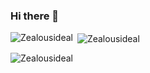 ### Hi there 👋

<p><img align="left" src="https://github-readme-stats.vercel.app/api/top-langs?username=Zealousideal&show_icons=true&locale=en&layout=compact&theme=midnight-purple" alt="Zealousideal" /></p>

<p>&nbsp;<img align="center" src="https://github-readme-stats.vercel.app/api?username=Zealousideal&show_icons=true&locale=en&theme=midnight-purple" alt="Zealousideal" /></p>

<p><img align="center" src="https://github-readme-streak-stats.herokuapp.com/?user=Zealousideal&theme=midnight-purple" alt="Zealousideal" /></p>
<!--
**Zealousideal/Zealousideal** is a ✨ _special_ ✨ repository because its `README.md` (this file) appears on your GitHub profile.
Here are some ideas to get you started:
- 🔭 I’m currently working on ...
- 🌱 I’m currently learning ...
- 👯 I’m looking to collaborate on ...
- 🤔 I’m looking for help with ...
- 💬 Ask me about ...
- 📫 How to reach me: ...
- 😄 Pronouns: ...
- ⚡ Fun fact: ...
-->
